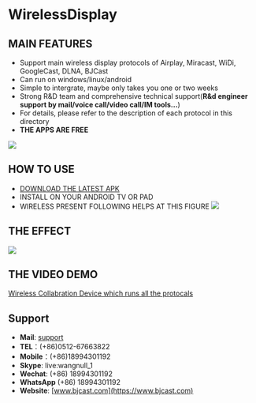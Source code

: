 # WirelessDisplay  
## MAIN FEATURES
* Support main wireless display protocols of Airplay, Miracast, WiDi, GoogleCast, DLNA, BJCast      
* Can run on windows/linux/android 
* Simple to intergrate, maybe only takes you one or two weeks
* Strong R&D team and comprehensive technical support(**R&d engineer support by mail/voice call/video call/IM tools...**)      
* For details, please refer to the description of each protocol in this directory         
* **THE APPS ARE FREE**  

![](https://github.com/WirelessPresentation/WirelessDisplay-SDK/blob/main/zimg/all%20protocals.png)

## HOW TO USE
* [DOWNLOAD THE LATEST APK](https://github.com/WirelessPresentation/WirelessDisplay/releases/download/latest/BJCastTV.apk)
* INSTALL ON YOUR ANDROID TV OR PAD
* WIRELESS PRESENT FOLLOWING HELPS AT THIS FIGURE
![](https://github.com/WirelessPresentation/WirelessDisplay/blob/main/zimg/help.png)

## THE EFFECT
![](https://github.com/WirelessPresentation/WirelessDisplay/blob/main/zimg/googlecast-airplay-miracast-bjcast.jpg.jpg)

## THE VIDEO DEMO
[Wireless Collabration Device which runs all the protocals](https://youtu.be/vj5lItw1W1c)   

## Support
* **Mail**: [support](mailto:sales@bjcast.com)
* **TEL**：(+86)0512-67663822
* **Mobile**：(+86)18994301192    
* **Skype**: live:wangnull_1
* **Wechat**: (+86) 18994301192
* **WhatsApp** (+86) 18994301192
* **Website**: [www.bjcast.com](https://www.bjcast.com)


